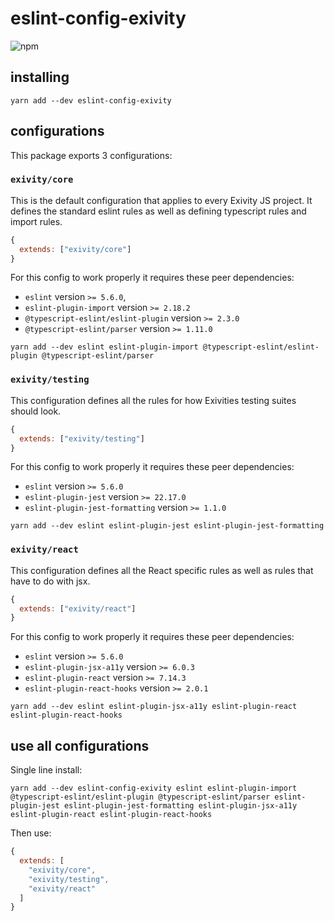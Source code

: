 # eslint-config-exivity

![npm](https://img.shields.io/npm/v/eslint-config-exivity)

## installing

```
yarn add --dev eslint-config-exivity
```

## configurations

This package exports 3 configurations:

### `exivity/core`

This is the default configuration that applies to every Exivity JS project. It defines the standard eslint rules as well as defining typescript rules and import rules.

```js
{
  extends: ["exivity/core"]
}
```

For this config to work properly it requires these peer dependencies:

- `eslint` version `>= 5.6.0`,
- `eslint-plugin-import` version `>= 2.18.2`
- `@typescript-eslint/eslint-plugin` version `>= 2.3.0`
- `@typescript-eslint/parser` version `>= 1.11.0`

```
yarn add --dev eslint eslint-plugin-import @typescript-eslint/eslint-plugin @typescript-eslint/parser
```

### `exivity/testing`

This configuration defines all the rules for how Exivities testing suites should look.
 
```js
{
  extends: ["exivity/testing"]
}
```

For this config to work properly it requires these peer dependencies:

- `eslint` version `>= 5.6.0`
- `eslint-plugin-jest` version `>= 22.17.0`
- `eslint-plugin-jest-formatting` version `>= 1.1.0`

```
yarn add --dev eslint eslint-plugin-jest eslint-plugin-jest-formatting
```

### `exivity/react`

This configuration defines all the React specific rules as well as rules that have to do with jsx.

```js
{
  extends: ["exivity/react"]
}
```

For this config to work properly it requires these peer dependencies:

- `eslint` version `>= 5.6.0`
- `eslint-plugin-jsx-a11y` version `>= 6.0.3`
- `eslint-plugin-react` version `>= 7.14.3`
- `eslint-plugin-react-hooks` version `>= 2.0.1`

```
yarn add --dev eslint eslint-plugin-jsx-a11y eslint-plugin-react eslint-plugin-react-hooks
```

## use all configurations

Single line install:

```
yarn add --dev eslint-config-exivity eslint eslint-plugin-import @typescript-eslint/eslint-plugin @typescript-eslint/parser eslint-plugin-jest eslint-plugin-jest-formatting eslint-plugin-jsx-a11y eslint-plugin-react eslint-plugin-react-hooks
```

Then use:

```js
{
  extends: [
    "exivity/core",
    "exivity/testing",
    "exivity/react"
  ]
}
```
